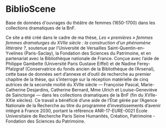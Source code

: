 # BiblioScene
Base de données d'ouvrages du théâtre de femmes (1650-1700) dans les collections dramatiques de la BnF. 

Ce site a été créé dans le cadre de ma thèse, *Les « premières » femmes femmes dramaturges du XVIIe siècle : la construction d’un phénomène littéraire ?*, soutenue par l’Université de Versailles Saint-Quentin-en-Yvelines (Paris-Saclay), la Fondation des Sciences du Patrimoine, et en partenariat avec la Bibliothèque nationale de France. Conçue avec l’aide de Philippe Gambette (Université Paris Gustave Eiffel) et de Nadine Ferey-Pfalzgraf (Conservatrice du fonds ancien de la Bibliothèque de l’Arsenal), cette base de données sert d’annexe et d’outil de recherche au premier chapitre de la thèse, qui s’interroge sur la réception matérielle de cinq autrices de la seconde moitié du XVIIe siècle — Françoise Pascal, Marie-Catherine Desjardins, Catherine Bernard, Mme Ulrich et Louise-Geneviève de Sainctonge — dans les collections dramatiques de la BnF (fin du XVIIe-XXIe siècles). 
Ce travail a bénéficié d’une aide de l’État gérée par l’Agence Nationale de la Recherche au titre du programme d’investissements d’avenir intégré à France 2030, portant la référence ANR-17-EURE-0021 École Universitaire de Recherche Paris Seine Humanités, Création, Patrimoine - Fondation des Sciences du Patrimoine.
